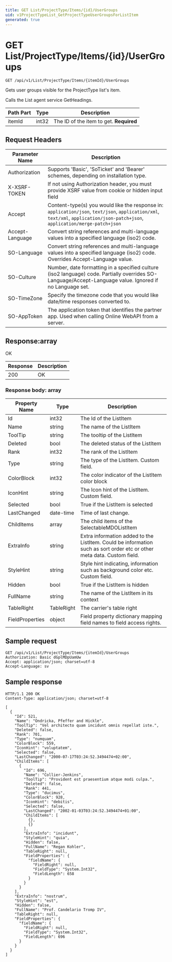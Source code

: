 ```yaml
---
title: GET List/ProjectType/Items/{id}/UserGroups
uid: v1ProjectTypeList_GetProjectTypeUserGroupsForListItem
generated: true
---
```


# GET List/ProjectType/Items/{id}/UserGroups

```http
GET /api/v1/List/ProjectType/Items/{itemId}/UserGroups
```

Gets user groups visible for the ProjectType list's item.


Calls the List agent service GetHeadings.





| Path Part | Type | Description |
|-----------|------|-------------|
| itemId | int32 | The ID of the item to get. **Required** |



## Request Headers

| Parameter Name | Description |
|----------------|-------------|
| Authorization  | Supports 'Basic', 'SoTicket' and 'Bearer' schemes, depending on installation type. |
| X-XSRF-TOKEN   | If not using Authorization header, you must provide XSRF value from cookie or hidden input field |
| Accept         | Content-type(s) you would like the response in: `application/json`, `text/json`, `application/xml`, `text/xml`, `application/json-patch+json`, `application/merge-patch+json` |
| Accept-Language | Convert string references and multi-language values into a specified language (iso2) code. |
| SO-Language | Convert string references and multi-language values into a specified language (iso2) code. Overrides Accept-Language value. |
| SO-Culture | Number, date formatting in a specified culture (iso2 language) code. Partially overrides SO-Language/Accept-Language value. Ignored if no Language set. |
| SO-TimeZone | Specify the timezone code that you would like date/time responses converted to. |
| SO-AppToken | The application token that identifies the partner app. Used when calling Online WebAPI from a server. |


## Response:array

OK

| Response | Description |
|----------------|-------------|
| 200 | OK |

### Response body: array

| Property Name | Type |  Description |
|----------------|------|--------------|
| Id | int32 | The Id of the ListItem |
| Name | string | The name of the ListItem |
| ToolTip | string | The tooltip of the ListItem |
| Deleted | bool | The deleted status of the ListItem |
| Rank | int32 | The rank of the ListItem |
| Type | string | The type of the ListItem. Custom field. |
| ColorBlock | int32 | The color indicator of the ListItem color block |
| IconHint | string | The Icon hint of the ListItem. Custom field. |
| Selected | bool | True if the ListItem is selected |
| LastChanged | date-time | Time of last change. |
| ChildItems | array | The child items of the SelectableMDOListItem |
| ExtraInfo | string | Extra information added to the ListItem. Could be information such as sort order etc or other meta data. Custom field. |
| StyleHint | string | Style hint indicating, information such as background color etc. Custom field. |
| Hidden | bool | True if the ListItem is hidden |
| FullName | string | The name of the ListItem in its context |
| TableRight | TableRight | The carrier's table right |
| FieldProperties | object | Field property dictionary mapping field names to field access rights. |

## Sample request

```http!
GET /api/v1/List/ProjectType/Items/{itemId}/UserGroups
Authorization: Basic dGplMDpUamUw
Accept: application/json; charset=utf-8
Accept-Language: sv
```

## Sample response

```http_
HTTP/1.1 200 OK
Content-Type: application/json; charset=utf-8

[
  {
    "Id": 521,
    "Name": "Ondricka, Pfeffer and Hickle",
    "ToolTip": "Vel architecto quam incidunt omnis repellat iste.",
    "Deleted": false,
    "Rank": 701,
    "Type": "numquam",
    "ColorBlock": 559,
    "IconHint": "voluptatem",
    "Selected": false,
    "LastChanged": "2000-07-17T03:24:52.3494474+02:00",
    "ChildItems": [
      {
        "Id": 696,
        "Name": "Collier-Jenkins",
        "ToolTip": "Provident est praesentium atque modi culpa.",
        "Deleted": false,
        "Rank": 441,
        "Type": "ducimus",
        "ColorBlock": 928,
        "IconHint": "debitis",
        "Selected": false,
        "LastChanged": "2002-01-03T03:24:52.3494474+01:00",
        "ChildItems": [
          {},
          {}
        ],
        "ExtraInfo": "incidunt",
        "StyleHint": "quia",
        "Hidden": false,
        "FullName": "Regan Kohler",
        "TableRight": null,
        "FieldProperties": {
          "fieldName": {
            "FieldRight": null,
            "FieldType": "System.Int32",
            "FieldLength": 658
          }
        }
      }
    ],
    "ExtraInfo": "nostrum",
    "StyleHint": "est",
    "Hidden": false,
    "FullName": "Prof. Candelario Tromp IV",
    "TableRight": null,
    "FieldProperties": {
      "fieldName": {
        "FieldRight": null,
        "FieldType": "System.Int32",
        "FieldLength": 696
      }
    }
  }
]
```